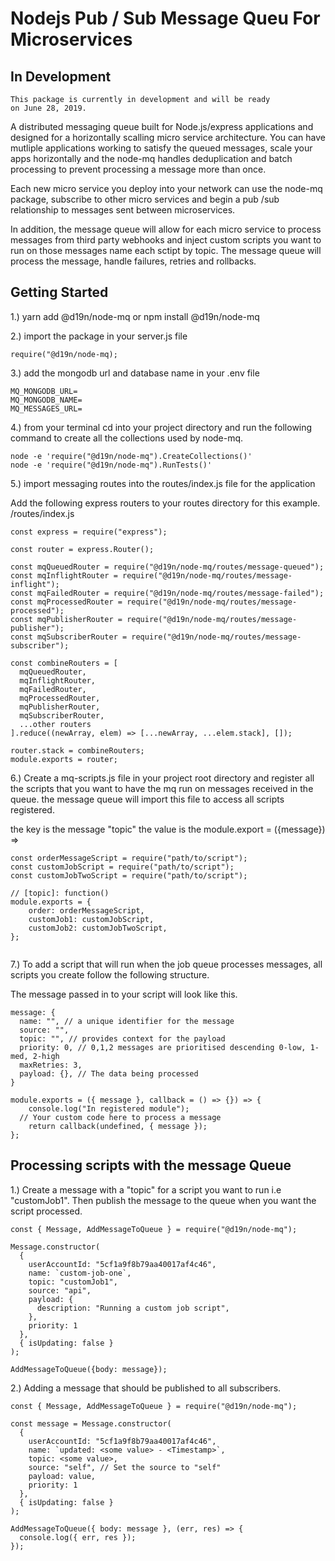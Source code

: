 # Nodejs Pub / Sub Message Queu For Microservices

## In Development

```
This package is currently in development and will be ready
on June 28, 2019.

```

A distributed messaging queue built for Node.js/express applications and designed
for a horizontally scalling micro service architecture. You can have mutliple
applications working to satisfy the queued messages, scale your apps horizontally
and the node-mq handles deduplication and batch processing to prevent processing
a message more than once.

Each new micro service you deploy into your network can use the node-mq package,
subscribe to other micro services and begin a pub /sub relationship to messages sent between microservices.

In addition, the message queue will allow for each micro service to process messages
from third party webhooks and inject custom scripts you want to run on those messages name each sctipt by topic. The message queue will process the message, handle failures,
retries and rollbacks.

## Getting Started

1.) yarn add @d19n/node-mq or npm install @d19n/node-mq

2.) import the package in your server.js file

```
require("@d19n/node-mq);

```

3.) add the mongodb url and database name in your .env file

```
MQ_MONGODB_URL=
MQ_MONGODB_NAME=
MQ_MESSAGES_URL=

```

4.) from your terminal cd into your project directory and run the following
command to create all the collections used by node-mq.

```
node -e 'require("@d19n/node-mq").CreateCollections()'
node -e 'require("@d19n/node-mq").RunTests()'
```

5.) import messaging routes into the routes/index.js file for the application

Add the following express routers to your routes directory for this example.
/routes/index.js

```
const express = require("express");

const router = express.Router();

const mqQueuedRouter = require("@d19n/node-mq/routes/message-queued");
const mqInflightRouter = require("@d19n/node-mq/routes/message-inflight");
const mqFailedRouter = require("@d19n/node-mq/routes/message-failed");
const mqProcessedRouter = require("@d19n/node-mq/routes/message-processed");
const mqPublisherRouter = require("@d19n/node-mq/routes/message-publisher");
const mqSubscriberRouter = require("@d19n/node-mq/routes/message-subscriber");

const combineRouters = [
  mqQueuedRouter,
  mqInflightRouter,
  mqFailedRouter,
  mqProcessedRouter,
  mqPublisherRouter,
  mqSubscriberRouter,
  ...other routers
].reduce((newArray, elem) => [...newArray, ...elem.stack], []);

router.stack = combineRouters;
module.exports = router;
```

6.) Create a mq-scripts.js file in your project root directory and register
all the scripts that you want to have the mq run on messages received in the queue.
the message queue will import this file to access all scripts registered.

the key is the message "topic"
the value is the module.export = ({message}) =>

```
const orderMessageScript = require("path/to/script");
const customJobScript = require("path/to/script");
const customJobTwoScript = require("path/to/script");

// [topic]: function()
module.exports = {
	order: orderMessageScript,
	customJob1: customJobScript,
	customJob2: customJobTwoScript,
};


```

7.) To add a script that will run when the job queue processes messages,
all scripts you create follow the following structure.

The message passed in to your script will look like this.

```
message: {
  name: "", // a unique identifier for the message
  source: "",
  topic: "", // provides context for the payload
  priority: 0, // 0,1,2 messages are prioritised descending 0-low, 1-med, 2-high
  maxRetries: 3,
  payload: {}, // The data being processed
}

```

```
module.exports = ({ message }, callback = () => {}) => {
	console.log("In registered module");
  // Your custom code here to process a message
	return callback(undefined, { message });
};

```

## Processing scripts with the message Queue

1.) Create a message with a "topic" for a script you want to run i.e "customJob1".
Then publish the message to the queue when you want the script processed.

```
const { Message, AddMessageToQueue } = require("@d19n/node-mq");

Message.constructor(
  {
    userAccountId: "5cf1a9f8b79aa40017af4c46",
    name: `custom-job-one`,
    topic: "customJob1",
    source: "api",
    payload: {
      description: "Running a custom job script",
    },
    priority: 1
  },
  { isUpdating: false }
);

AddMessageToQueue({body: message});

```

2.) Adding a message that should be published to all subscribers.

```
const { Message, AddMessageToQueue } = require("@d19n/node-mq");

const message = Message.constructor(
  {
    userAccountId: "5cf1a9f8b79aa40017af4c46",
    name: `updated: <some value> - <Timestamp>`,
    topic: <some value>,
    source: "self", // Set the source to "self"
    payload: value,
    priority: 1
  },
  { isUpdating: false }
);

AddMessageToQueue({ body: message }, (err, res) => {
  console.log({ err, res });
});

```
